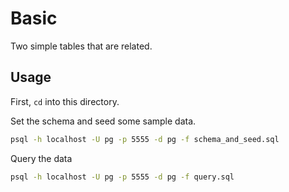 # Basic

Two simple tables that are related.

## Usage

First, `cd` into this directory.

Set the schema and seed some sample data.

```bash
psql -h localhost -U pg -p 5555 -d pg -f schema_and_seed.sql
```

Query the data

```bash
psql -h localhost -U pg -p 5555 -d pg -f query.sql
```
